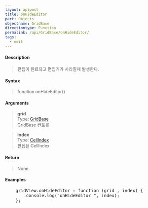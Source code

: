 ```yaml
---
layout: apipost
title: onHideEditor
part: Objects
objectname: GridBase
directiontype: Function
permalink: /api/GridBase/onHideEditor/
tags:
  - edit
---
```



#### Description	

> 편집이 완료되고 편집기가 사라질때 발생한다.

#### Syntax

> function onHideEditor()

#### Arguments  

> **grid**  
> Type: [GridBase](/api/GridBase/)  
> GridBase 컨트롤  

> **index**  
> Type:  [CellIndex](/api/types/CellIndex/)  
> 편집된 CellIndex  

#### Return  

> None.

#### Examples 

<pre class="prettyprint">
    gridView.onHideEditor = function (grid , index) {
        console.log("onHideEditor ", index);
    };    
</pre>

